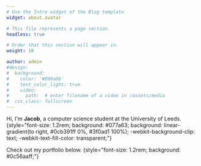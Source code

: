 ```yaml
---
# Use the Intro widget of the Blog template
widget: about.avatar

# This file represents a page section.
headless: true

# Order that this section will appear in.
weight: 10

author: admin
#design:
#  background:
#    color: '#090a0b'
#    text_color_light: true
#    video:
#      path:  # enter filename of a video in /assets/media
#  css_class: fullscreen
---
```


Hi, I'm **Jacob**, a computer science student at the University of Leeds.
{style="font-size: 1.2rem; background: #077a63; background: linear-gradient(to right, #0cb391ff 0%, #3f0ad1 100%); -webkit-background-clip: text; -webkit-text-fill-color: transparent;"}

Check out my portfolio below.
{style="font-size: 1.2rem; background: #0c56aaff;"}